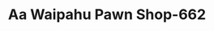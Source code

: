 ---
f_zip-code: 96797
f_state-code: HI
title: Aa Waipahu Pawn Shop-662
f_phone: 808-671-6555
f_city-only: Waipahu
f_address: 94-300 Farrington Highway Waipahu
f_location-unique-id: '662'
slug: aa-waipahu-pawn-shop-662
updated-on: '2024-05-30T13:46:58.046Z'
created-on: '2024-05-30T13:36:59.803Z'
published-on: '2024-05-30T13:54:32.469Z'
f_city-state: cms/city/waipahu-hi.md
f_company: cms/company/aa-waipahu-pawn-shop.md
f_state: cms/state/hawaii.md
layout: '[payday-loan].html'
tags: payday-loan
---